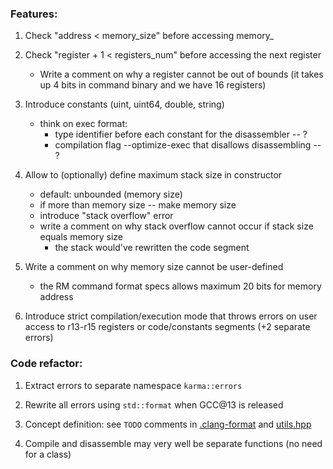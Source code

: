 ### Features:

1. Check "address < memory_size" before accessing memory_

2. Check "register + 1 < registers_num" before accessing the next register
   * Write a comment on why a register cannot be out of bounds
     (it takes up 4 bits in command binary and we have 16 registers)

3. Introduce constants (uint, uint64, double, string)
   * think on exec format:
     - type identifier before each constant for the disassembler -- ?
     - compilation flag --optimize-exec that disallows disassembling -- ?

4. Allow to (optionally) define maximum stack size in constructor
   * default: unbounded (memory size)
   * if more than memory size -- make memory size
   * introduce "stack overflow" error
   * write a comment on why stack overflow cannot occur
     if stack size equals memory size
     - the stack would've rewritten the code segment

5. Write a comment on why memory size cannot be user-defined
   * the RM command format specs allows maximum 20 bits for memory address

6. Introduce strict compilation/execution mode that throws errors on user 
   access to r13-r15 registers or code/constants segments (+2 separate errors)

### Code refactor:

1. Extract errors to separate namespace `karma::errors`

2. Rewrite all errors using `std::format` when GCC@13 is released

3. Concept definition: see `TODO` comments in [.clang-format](.clang-format)
   and [utils.hpp](src/utils/utils.hpp)

4. Compile and disassemble may very well be separate functions (no need for a class)